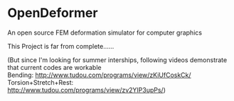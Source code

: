 OpenDeformer
============

An open source FEM deformation simulator for computer graphics

This Project is far from complete......

(But since I'm looking for summer interships, following videos demonstrate that current codes are workable</br>
Bending: http://www.tudou.com/programs/view/zKiUfCoskCk/</br>
Torsion+Stretch+Rest: http://www.tudou.com/programs/view/zv2YIP3upPs/)
